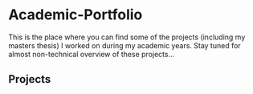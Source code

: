 # Academic-Portfolio

This is the place where you can find some of the projects (including my masters thesis) I worked on during my academic years. Stay tuned for almost non-technical overview of these projects...

## Projects

### 
